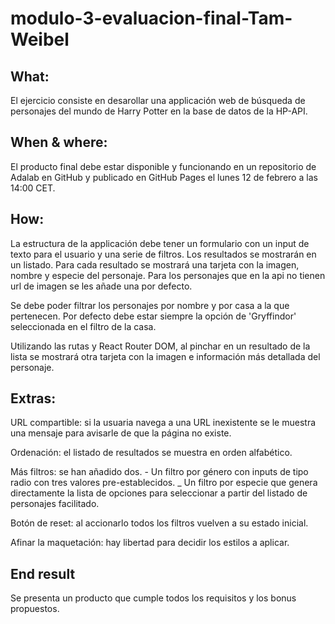 # modulo-3-evaluacion-final-Tam-Weibel

## What:
El ejercicio consiste en desarollar una applicación web de búsqueda de personajes del mundo de Harry Potter en la base de datos de la HP-API. 

## When & where:
El producto final debe estar disponible y funcionando en un repositorio de Adalab en GitHub y publicado en GitHub Pages el lunes 12 de febrero a las 14:00 CET.

## How: 
La estructura de la applicación debe tener un formulario con un input de texto para el usuario y una serie de filtros. Los resultados se mostrarán en un listado. Para cada resultado se mostrará una tarjeta con la imagen, nombre y especie del personaje. Para los personajes que en la api no tienen url de imagen se les añade una por defecto.

Se debe poder filtrar los personajes por nombre y por casa a la que pertenecen. Por defecto debe estar siempre la opción de 'Gryffindor' seleccionada en el filtro de la casa.

Utilizando las rutas y React Router DOM, al pinchar en un resultado de la lista se mostrará otra tarjeta con la imagen e información más detallada del personaje.

## Extras:
URL compartible: si la usuaria navega a una URL inexistente se le muestra una mensaje para avisarle de que la página no existe.

Ordenación: el listado de resultados se muestra en orden alfabético.

Más filtros: se han añadido dos.
    - Un filtro por género con inputs de tipo radio con tres valores pre-establecidos.
    _ Un filtro por especie que genera directamente la lista de opciones para seleccionar a partir del listado de personajes facilitado.

Botón de reset: al accionarlo todos los filtros vuelven a su estado inicial.

Afinar la maquetación: hay libertad para decidir los estilos a aplicar.

## End result
Se presenta un producto que cumple todos los requisitos y los bonus propuestos.
